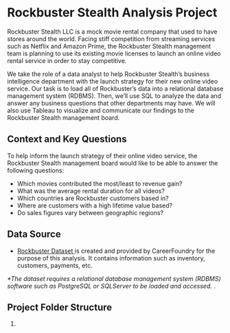 # Rockbuster Stealth Analysis Project
Rockbuster Stealth LLC is a mock movie rental company that used to have stores around the world. Facing stiff competition from streaming services such as Netflix and Amazon Prime, the Rockbuster Stealth management team is planning to use its existing movie licenses to launch an online video rental service in order to stay competitive.

We take the role of a data analyst to help Rockbuster Stealth’s business intelligence department with the launch strategy for their new online video service. Our task is to load all of Rockbuster’s data into a relational database management system (RDBMS). Then, we’ll use SQL to analyze the data and answer any business questions that other departments may have. We will also use Tableau to visualize and communicate our findings to the Rockbuster Stealth management board. 

## Context and Key Questions
To help inform the launch strategy of their online video service, the Rockbuster Stealth management board would like to be able to answer the following questions:

* Which movies contributed the most/least to revenue gain?
* What was the average rental duration for all videos?
* Which countries are Rockbuster customers based in?
* Where are customers with a high lifetime value based?
* Do sales figures vary between geographic regions?

## Data Source
* <a href="https://drive.google.com/file/d/1C4t_wK6YiALo7E8kTdFFlrGrfxRXUVt8/view?usp=drive_link"> Rockbuster Dataset </a> is created and provided by CareerFoundry for the purpose of this analysis. It contains information such as inventory, customers, payments, etc.

<i> *The dataset requires a relational database management system (RDBMS) software such as PostgreSQL or SQLServer to be loaded and accessed. </i>.

## Project Folder Structure
1. 
